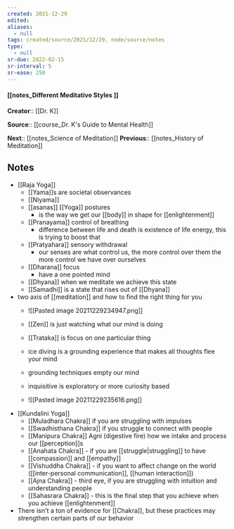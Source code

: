 ```yaml
---
created: 2021-12-29 
edited: 
aliases:
  - null
tags: created/source/2021/12/29, node/source/notes
type:
  - null 
sr-due: 2022-02-15
sr-interval: 5
sr-ease: 250
---
```


#### [[notes_Different Meditative Styles ]]

**Creator**:: [[Dr. K]]
 
**Source**:: [[course_Dr. K's Guide to Mental Health]]

**Next**:: [[notes_Science of Meditation]]
**Previous**:: [[notes_History of Meditation]]

## Notes

- [[Raja Yoga]]
	- [[Yama]]s are societal observances
	- [[Niyama]] 
	- [[asanas]] [[Yoga]] postures 
		 - is the way we get our [[body]] in shape for [[enlightenment]]
	- [[Pranayama]] control of breathing
		- difference between life and death is existence of life energy, this is trying to boost that 
	- [[Pratyahara]] sensory withdrawal
		- our senses are what control us, the more control over them the more control we have over ourselves
	- [[Dharana]] focus
		- have a one pointed mind
	- [[Dhyana]] when we meditate we achieve this state
	- [[Samadhi]] is a state that rises out of [[Dhyana]]
- two axis of [[meditation]] and how to find the right thing for you
	- ![[Pasted image 20211229234947.png]]
	- [[Zen]] is just watching what our mind is doing
	- [[Trataka]] is focus on one particular thing
	- ice diving is a grounding experience that makes all thoughts flee your mind
	- grounding techniques empty our mind
	- inquisitive is exploratory or more curiosity based

	- ![[Pasted image 20211229235616.png]]
- [[Kundalini Yoga]]
	- [[Muladhara Chakra]] if you are struggling with impulses
	- [[Swadhisthana Chakra]] if you struggle to connect with people
	- [[Manipura Chakra]] Agni (digestive fire) how we intake and process our [[perception]]s
	- [[Anahata Chakra]] - if you are [[struggle|struggling]] to have [[compassion]] and [[empathy]]
	- [[Vishuddha Chakra]] - if you want to affect change on the world ([[inter-personal communication]], [[human interaction]])
	- [[Ajna Chakra]] - third eye, if you are struggling with intuition and understanding people
	- [[Sahasrara Chakra]] - this is the final step that you achieve when you achieve [[enlightenment]]
- There isn't a ton of evidence for [[Chakra]], but these practices may strengthen certain parts of our behavior 

